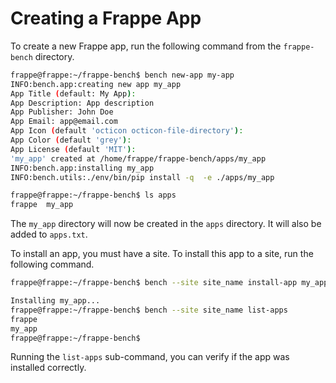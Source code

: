 <!-- base_template: frappe_io/www/frappe/frappe_base.html -->
<!-- add-breadcrumbs -->
# Creating a Frappe App

To create a new Frappe app, run the following command from the `frappe-bench` directory.

```bash
frappe@frappe:~/frappe-bench$ bench new-app my-app
INFO:bench.app:creating new app my_app
App Title (default: My App):
App Description: App description
App Publisher: John Doe
App Email: app@email.com
App Icon (default 'octicon octicon-file-directory'):
App Color (default 'grey'):
App License (default 'MIT'):
'my_app' created at /home/frappe/frappe-bench/apps/my_app
INFO:bench.app:installing my_app
INFO:bench.utils:./env/bin/pip install -q  -e ./apps/my_app

frappe@frappe:~/frappe-bench$ ls apps
frappe  my_app
```

The `my_app` directory will now be created in the `apps` directory. It will also be added to `apps.txt`.

To install an app, you must have a site. To install this app to a site, run the following command.

```bash
frappe@frappe:~/frappe-bench$ bench --site site_name install-app my_app

Installing my_app...
frappe@frappe:~/frappe-bench$ bench --site site_name list-apps
frappe
my_app
frappe@frappe:~/frappe-bench$
```

Running the `list-apps` sub-command, you can verify if the app was installed correctly.
